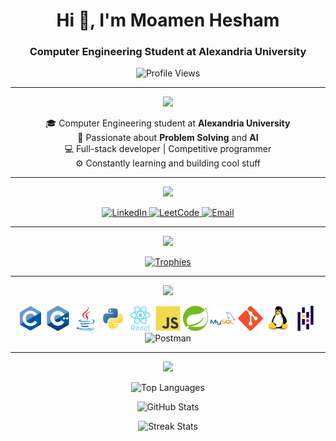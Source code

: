 <h1 align="center">Hi 👋, I'm Moamen Hesham</h1>
<h3 align="center">Computer Engineering Student at Alexandria University</h3>

<p align="center">
  <img src="https://komarev.com/ghpvc/?username=moamenhesham0&label=Profile%20views&color=0e75b6&style=flat" alt="Profile Views" />
</p>

---

<p align="center">
  <img src="https://img.shields.io/badge/About Me-626EF7?style=for-the-badge&logo=aboutdotme&logoColor=white" />
</p>

<p align="center">
  🎓 Computer Engineering student at <strong>Alexandria University</strong><br>
  🧠 Passionate about <strong>Problem Solving</strong> and <strong>AI</strong><br>
  💻 Full-stack developer | Competitive programmer<br>
  ⚙️ Constantly learning and building cool stuff
</p>

---

<p align="center">
  <img src="https://img.shields.io/badge/Connect With Me-0077B5?style=for-the-badge&logo=linkedin&logoColor=white" />
</p>

<p align="center">
  <a href="https://linkedin.com/in/moamenhesham0" target="_blank">
    <img src="https://img.shields.io/badge/LinkedIn-0A66C2?style=for-the-badge&logo=linkedin&logoColor=white" alt="LinkedIn" />
  </a>
  <a href="https://www.leetcode.com/moamen0" target="_blank">
    <img src="https://img.shields.io/badge/LeetCode-FFA116?style=for-the-badge&logo=leetcode&logoColor=white" alt="LeetCode" />
  </a>
  <a href="mailto:moamenhesham0@gmail.com" target="_blank">
    <img src="https://img.shields.io/badge/Gmail-D14836?style=for-the-badge&logo=gmail&logoColor=white" alt="Email" />
  </a>
</p>

---

<p align="center">
  <img src="https://img.shields.io/badge/GitHub Trophies-6e40c9?style=for-the-badge&logo=github&logoColor=white" />
</p>

<p align="center">
  <a href="https://github.com/ryo-ma/github-profile-trophy">
    <img src="https://github-profile-trophy.vercel.app/?username=moamenhesham0&theme=darkhub&margin-w=15&no-frame=true" alt="Trophies" />
  </a>
</p>

---

<p align="center">
  <img src="https://img.shields.io/badge/Languages & Tools-626EF7?style=for-the-badge&logo=codefactor&logoColor=white" />
</p>

<p align="center">
  <img src="https://raw.githubusercontent.com/devicons/devicon/master/icons/c/c-original.svg" alt="C" width="40" height="40"/>
  <img src="https://raw.githubusercontent.com/devicons/devicon/master/icons/cplusplus/cplusplus-original.svg" alt="C++" width="40" height="40"/>
  <img src="https://raw.githubusercontent.com/devicons/devicon/master/icons/java/java-original.svg" alt="Java" width="40" height="40"/>
  <img src="https://raw.githubusercontent.com/devicons/devicon/master/icons/python/python-original.svg" alt="Python" width="40" height="40"/>
  <img src="https://raw.githubusercontent.com/devicons/devicon/master/icons/react/react-original-wordmark.svg" alt="React" width="40" height="40"/>
  <img src="https://raw.githubusercontent.com/devicons/devicon/master/icons/javascript/javascript-original.svg" alt="JavaScript" width="40" height="40"/>
  <img src="https://raw.githubusercontent.com/devicons/devicon/master/icons/spring/spring-original.svg" alt="Spring Boot" width="40" height="40"/>
  <img src="https://raw.githubusercontent.com/devicons/devicon/master/icons/mysql/mysql-original-wordmark.svg" alt="MySQL" width="40" height="40"/>
  <img src="https://raw.githubusercontent.com/devicons/devicon/master/icons/git/git-original.svg" alt="Git" width="40" height="40"/>
  <img src="https://raw.githubusercontent.com/devicons/devicon/master/icons/linux/linux-original.svg" alt="Linux" width="40" height="40"/>
  <img src="https://raw.githubusercontent.com/devicons/devicon/master/icons/pandas/pandas-original.svg" alt="Pandas" width="40" height="40"/>
  <img src="https://www.vectorlogo.zone/logos/getpostman/getpostman-icon.svg" alt="Postman" width="40" height="40"/>
</p>

---

<p align="center">
  <img src="https://img.shields.io/badge/GitHub Stats-1f425f?style=for-the-badge&logo=github&logoColor=white" />
</p>

<p align="center">
  <img src="https://github-readme-stats.vercel.app/api/top-langs?username=moamenhesham0&show_icons=true&locale=en&layout=compact&theme=dark" alt="Top Languages" />
</p>

<p align="center">
  <img src="https://github-readme-stats.vercel.app/api?username=moamenhesham0&show_icons=true&locale=en&theme=dark" alt="GitHub Stats" />
</p>

<p align="center">
  <img src="https://github-readme-streak-stats.herokuapp.com/?user=moamenhesham0&theme=dark" alt="Streak Stats" />
</p>



